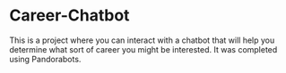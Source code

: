 # Career-Chatbot
This is a project where you can interact with a chatbot that will help you determine what sort of career you might be interested. It was completed using Pandorabots.
